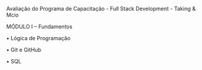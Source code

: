 Avaliação do Programa de Capacitação - Full Stack Development - Taking & Mcio 

MÓDULO I – Fundamentos

• Lógica de Programação

• Git e GitHub

• SQL
